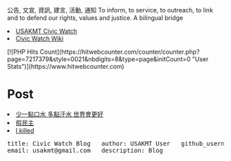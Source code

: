 公告, 文宣, 資訊, 建言, 活動, 通知 To inform, to service, to outreach, to link and to defend our rights, values and justice. 
A bilingual bridge

<li><a href="http://classic-blog.udn.com/usakmt" > USAKMT Civic Watch </a></li>
<li><a href="https://github.com/uskmt/Civic-Watch/wiki"> Civic Watch Wiki </a></li>


<p></p>
<p> </p>
[![PHP Hits Count](https://hitwebcounter.com/counter/counter.php?page=7217379&style=0021&nbdigits=8&type=page&initCount=0 "User Stats")](https://www.hitwebcounter.com)
                                  
                


# Post
<li><a href="http://city.udn.com/62934/6925860"> 少一點口水 多點汗水 世界會更好 </a></li>
<li><a href="http://city.udn.com/62934/7010538"> 假民主</a></li>
<li><a href="http://city.udn.com/62934/7012143">I killed</a></li>
<pre>
title: Civic Watch Blog   author: USAKMT User   github_username: USKMT   
email: usakmt@gmail.com   description: Blog  
</pre>

